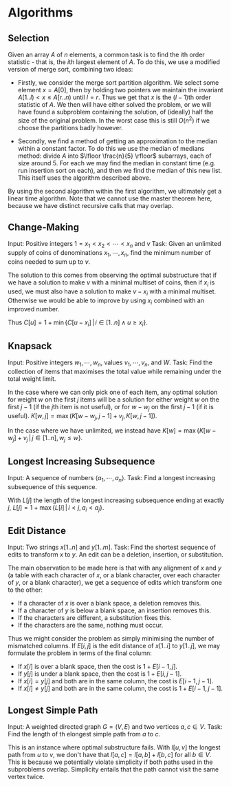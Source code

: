 # Algorithms

## Selection

Given an array $A$ of $n$ elements, a common task is to find the $i$th order statistic - that is, the $i$th largest element of $A$. To do this, we use a modified version of merge sort, combining two ideas:

* Firstly, we consider the merge sort partition algorithm. We select some element $x = A[0]$, then by holding two pointers we maintain the invariant $A[1..l) < x \le A[r..n)$ until $l = r$. Thus we get that $x$ is the $(l-1)$th order statistic of $A$. We then will have either solved the problem, or we will have found a subproblem containing the solution, of (ideally) half the size of the original problem. In the worst case this is still $O(n^2)$ if we choose the partitions badly however.

* Secondly, we find a method of getting an approximation to the median within a constant factor. To do this we use the median of medians method: divide $A$ into $\lfloor \frac{n}{5} \rfloor$ subarrays, each of size around $5$. For each we may find the median in constant time (e.g. run insertion sort on each), and then we find the median of this new list. This itself uses the algorithm described above.

By using the second algorithm within the first algorithm, we ultimately get a linear time algorithm. Note that we cannot use the master theorem here, because we have distinct recursive calls that may overlap.

## Change-Making 

Input: Positive integers $1 = x_1 < x_2 < \cdots < x_n$ and $v$
Task: Given an unlimited supply of coins of denominations $x_1, \cdots, x_n$, find the minimum number of coins needed to sum up to $v$.

The solution to this comes from observing the optimal substructure that if we have a solution to make $v$ with a minimal multiset of coins, then if $x_i$ is used, we must also have a solution to make $v - x_i$ with a minimal multiset. Otherwise we would be able to improve by using $x_i$ combined with an improved number.

Thus $C[u] = 1 + \min \{C[u-x_i] \, | \, i \in [1..n] \wedge u \ge x_i \}$.

## Knapsack

Input: Positive integers $w_1, \cdots, w_n$, values $v_1, \cdots, v_n$, and $W$.
Task: Find the collection of items that maximises the total value while remaining under the total weight limit.

In the case where we can only pick one of each item, any optimal solution for weight $w$ on the first $j$ items will be a solution for either weight $w$ on the first $j-1$ (if the $j$th item is not useful), or for $w - w_j$ on the first $j-1$ (if it is useful). $K[w,j] = \max (K[w-w_j,j-1] + v_j, K[w,j-1])$.

In the case where we have unlimited, we instead have $K[w] = \max \{K[w-w_j] + v_j \,|\, j \in [1..n], w_j \le w\}$.

## Longest Increasing Subsequence

Input: A sequence of numbers $\langle a_1, \cdots, a_n \rangle$.
Task: Find a longest increasing subsequence of this sequence.

With $L[j]$ the length of the longest increasing subsequence ending at exactly $j$, $L[j] = 1 + \max \{ L[i] \,|\, i < j, a_i < a_j \}$.

## Edit Distance

Input: Two strings $x[1..n]$ and $y[1..m]$.
Task: Find the shortest sequence of edits to transform $x$ to $y$. An edit can be a deletion, insertion, or substitution.

The main observation to be made here is that with any alignment of $x$ and $y$ (a table with each character of $x$, or a blank character, over each character of $y$, or a blank character), we get a sequence of edits which transform one to the other:

* If a character of $x$ is over a blank space, a deletion removes this.
* If a character of $y$ is below a blank space, an insertion removes this.
* If the characters are different, a substitution fixes this.
* If the characters are the same, nothing must occur.

Thus we might consider the problem as simply minimising the number of mismatched columns. If $E[i,j]$ is the edit distance of $x[1..i]$ to $y[1..j]$, we may formulate the problem in terms of the final column:

* If $x[i]$ is over a blank space, then the cost is $1 + E[i-1, j]$.
* If $y[j]$ is under a blank space, then the cost is $1 + E[i, j-1]$.
* If $x[i] = y[j]$ and both are in the same column, the cost is $E[i-1, j-1]$.
* If $x[i] \neq y[j]$ and both are in the same column, the cost is $1 + E[i-1, j-1]$.

## Longest Simple Path

Input: A weighted directed graph $G = (V, E)$ and two vertices $a, c \in V$.
Task: Find the length of th elongest simple path from $a$ to $c$.

This is an instance where optimal substructure fails. With $l[u,v]$ the longest path from $u$ to $v$, we don't have that $l[a,c] = l[a,b] + l[b,c]$ for all $b \in V$. This is because we potentially violate simplicity if both paths used in the subproblems overlap. Simplicity entails that the path cannot visit the same vertex twice.

